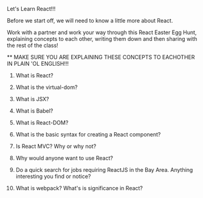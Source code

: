 

Let's Learn React!!!

Before we start off, we will need to know a little more about React.
 
Work with a partner and work your way through this React Easter Egg Hunt, explaining concepts to each other, writing them down and then sharing with the rest of the class!

** MAKE SURE YOU ARE EXPLAINING THESE CONCEPTS TO EACHOTHER IN PLAIN 'OL ENGLISH!!! 

1. What is React?

2. What is the virtual-dom?

3. What is JSX?

4. What is Babel?

5. What is React-DOM?

6. What is the basic syntax for creating a React component?

7. Is React MVC? Why or why not?

8. Why would anyone want to use React?

9. Do a quick search for jobs requiring ReactJS in the Bay Area. Anything interesting you find or notice?

10. What is webpack? What's is significance in React?


